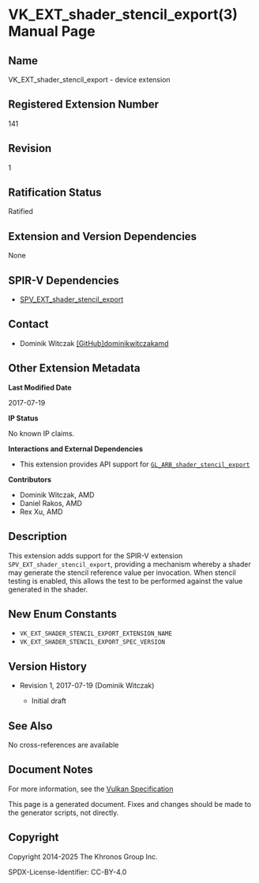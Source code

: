 # VK\_EXT\_shader\_stencil\_export(3) Manual Page

## Name

VK\_EXT\_shader\_stencil\_export - device extension



## [](#_registered_extension_number)Registered Extension Number

141

## [](#_revision)Revision

1

## [](#_ratification_status)Ratification Status

Ratified

## [](#_extension_and_version_dependencies)Extension and Version Dependencies

None

## [](#_spir_v_dependencies)SPIR-V Dependencies

- [SPV\_EXT\_shader\_stencil\_export](https://github.khronos.org/SPIRV-Registry/extensions/EXT/SPV_EXT_shader_stencil_export.html)

## [](#_contact)Contact

- Dominik Witczak [\[GitHub\]dominikwitczakamd](https://github.com/KhronosGroup/Vulkan-Docs/issues/new?body=%5BVK_EXT_shader_stencil_export%5D%20%40dominikwitczakamd%0A%2AHere%20describe%20the%20issue%20or%20question%20you%20have%20about%20the%20VK_EXT_shader_stencil_export%20extension%2A)

## [](#_other_extension_metadata)Other Extension Metadata

**Last Modified Date**

2017-07-19

**IP Status**

No known IP claims.

**Interactions and External Dependencies**

- This extension provides API support for [`GL_ARB_shader_stencil_export`](https://registry.khronos.org/OpenGL/extensions/ARB/ARB_shader_stencil_export.txt)

**Contributors**

- Dominik Witczak, AMD
- Daniel Rakos, AMD
- Rex Xu, AMD

## [](#_description)Description

This extension adds support for the SPIR-V extension `SPV_EXT_shader_stencil_export`, providing a mechanism whereby a shader may generate the stencil reference value per invocation. When stencil testing is enabled, this allows the test to be performed against the value generated in the shader.

## [](#_new_enum_constants)New Enum Constants

- `VK_EXT_SHADER_STENCIL_EXPORT_EXTENSION_NAME`
- `VK_EXT_SHADER_STENCIL_EXPORT_SPEC_VERSION`

## [](#_version_history)Version History

- Revision 1, 2017-07-19 (Dominik Witczak)
  
  - Initial draft

## [](#_see_also)See Also

No cross-references are available

## [](#_document_notes)Document Notes

For more information, see the [Vulkan Specification](https://registry.khronos.org/vulkan/specs/latest/html/vkspec.html#VK_EXT_shader_stencil_export)

This page is a generated document. Fixes and changes should be made to the generator scripts, not directly.

## [](#_copyright)Copyright

Copyright 2014-2025 The Khronos Group Inc.

SPDX-License-Identifier: CC-BY-4.0